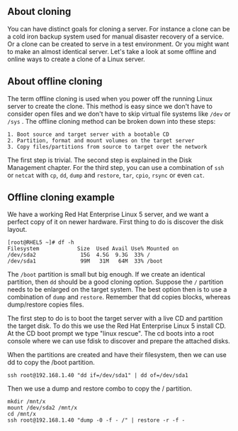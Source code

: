 ## About cloning

You can have distinct goals for cloning a server. For instance a clone
can be a cold iron backup system used for manual disaster recovery of a
service. Or a clone can be created to serve in a test environment. Or
you might want to make an almost identical server. Let\'s take a look at
some offline and online ways to create a clone of a Linux server.

## About offline cloning

The term offline cloning is used when you power off the running Linux
server to create the clone. This method is easy since we don\'t have to
consider open files and we don\'t have to skip virtual file systems like
`/dev` or `/sys` . The offline cloning method can be broken down into
these steps:

    1. Boot source and target server with a bootable CD
    2. Partition, format and mount volumes on the target server
    3. Copy files/partitions from source to target over the network
        

The first step is trivial. The second step is explained in the Disk
Management chapter. For the third step, you can use a combination of
`ssh` or `netcat` with `cp`, `dd`, `dump` and `restore`, `tar`, `cpio`,
`rsync` or even `cat`.

## Offline cloning example

We have a working Red Hat Enterprise Linux 5 server, and we want a
perfect copy of it on newer hardware. First thing to do is discover the
disk layout.

    [root@RHEL5 ~]# df -h 
    Filesystem            Size  Used Avail Use% Mounted on
    /dev/sda2              15G  4.5G  9.3G  33% /
    /dev/sda1              99M   31M   64M  33% /boot

The `/boot` partition is small but big enough. If we create an identical
partition, then `dd` should be a good cloning option. Suppose the `/`
partition needs to be enlarged on the target system. The best option
then is to use a combination of `dump` and `restore`. Remember that dd
copies blocks, whereas dump/restore copies files.

The first step to do is to boot the target server with a live CD and
partition the target disk. To do this we use the Red Hat Enterprise
Linux 5 install CD. At the CD boot prompt we type \"linux rescue\". The
cd boots into a root console where we can use fdisk to discover and
prepare the attached disks.

When the partitions are created and have their filesystem, then we can
use dd to copy the /boot partition.

    ssh root@192.168.1.40 "dd if=/dev/sda1" | dd of=/dev/sda1

Then we use a dump and restore combo to copy the / partition.

    mkdir /mnt/x
    mount /dev/sda2 /mnt/x
    cd /mnt/x
    ssh root@192.168.1.40 "dump -0 -f - /" | restore -r -f -

